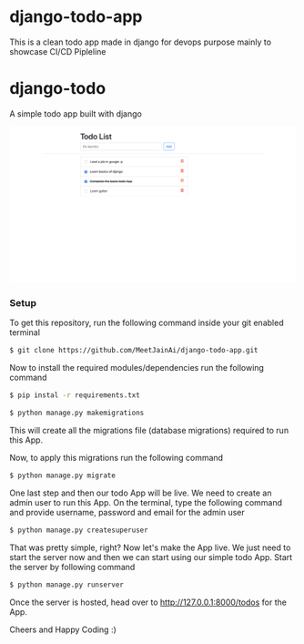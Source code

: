 # django-todo-app
This is a clean todo app made in django for devops purpose mainly to showcase CI/CD Pipleline

# django-todo
A simple todo app built with django

![todo App](https://raw.githubusercontent.com/MeetJainAi/django-todo-app/develop/staticfiles/todoApp.png)
### Setup
To get this repository, run the following command inside your git enabled terminal
```bash
$ git clone https://github.com/MeetJainAi/django-todo-app.git
```

Now to install the required modules/dependencies run the following command 

```bash
$ pip instal -r requirements.txt
```

```bash
$ python manage.py makemigrations
```

This will create all the migrations file (database migrations) required to run this App.

Now, to apply this migrations run the following command
```bash
$ python manage.py migrate
```

One last step and then our todo App will be live. We need to create an admin user to run this App. On the terminal, type the following command and provide username, password and email for the admin user
```bash
$ python manage.py createsuperuser
```

That was pretty simple, right? Now let's make the App live. We just need to start the server now and then we can start using our simple todo App. Start the server by following command

```bash
$ python manage.py runserver
```

Once the server is hosted, head over to http://127.0.0.1:8000/todos for the App.

Cheers and Happy Coding :)
